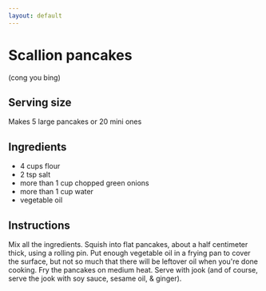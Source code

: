 ```yaml
---
layout: default
---
```

# Scallion pancakes
(cong you bing)

## Serving size
Makes 5 large pancakes or 20 mini ones

## Ingredients
* 4 cups flour
* 2 tsp salt
* more than 1 cup chopped green onions
* more than 1 cup water
* vegetable oil

## Instructions
Mix all the ingredients. Squish into flat pancakes, about a half centimeter thick, using a rolling pin. Put enough vegetable oil in a frying pan to cover the surface, but not so much that there will be leftover oil when you're done cooking. Fry the pancakes on medium heat. Serve with jook (and of course, serve the jook with soy sauce, sesame oil, & ginger).

